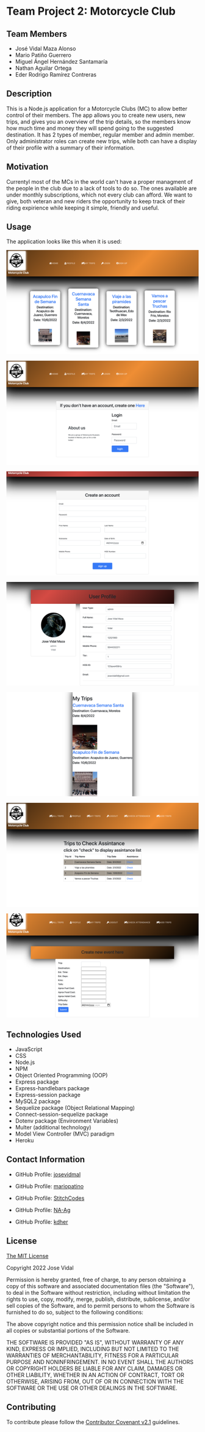 # Team Project 2: Motorcycle Club

## Team Members

* José Vidal Maza Alonso
* Mario Patiño Guerrero
* Miguel Ángel Hernández Santamaría
* Nathan Aguilar Ortega
* Eder Rodrigo Ramírez Contreras

## Description

This is a Node.js application for a Motorcycle Clubs (MC) to allow better control of
their members. The app allows you to create new users, new trips, and gives
you an overview of the trip details, so the members know how much time and
money they will spend going to the suggested destination. It has 2 types of
member, regular member and admin member. Only administrator roles can
create new trips, while both can have a display of their profile with a summary
of their information.

## Motivation

Currentyl most of the MCs in the world can't have a proper managment
of the people in the club due to a lack of tools to do so. The ones
available are under monthly subscriptions, which not every club can
afford. We want to give, both veteran and new riders the opportunity to
keep track of their riding expirience while keeping it simple, friendly and
useful.

## Usage

The application looks like this when it is used:

![Motorcycle Club 1](/public/images/motorcycle-club-1.png)

![Motorcycle Club 2](/public/images/motorcycle-club-2.png)

![Motorcycle Club 3](/public/images/motorcycle-club-3.png)

![Motorcycle Club 4](/public/images/motorcycle-club-4.png) 

![Motorcycle Club 5](/public/images/motorcycle-club-5.png)

![Motorcycle Club 6](/public/images/motorcycle-club-6.png)

![Motorcycle Club 7](/public/images/motorcycle-club-7.png)

## Technologies Used

* JavaScript
* CSS
* Node.js
* NPM
* Object Oriented Programming (OOP)
* Express package
* Express-handlebars package
* Express-session package
* MySQL2 package
* Sequelize package (Object Relational Mapping)
* Connect-session-sequelize package
* Dotenv package (Environment Variables)
* Multer (additional technology)
* Model View Controller (MVC) paradigm
* Heroku

## Contact Information

* GitHub Profile: [josevidmal](https://github.com/josevidmal)

* GitHub Profile: [mariopatino](https://github.com/mariopatino)

* GitHub Profile: [StitchCodes](https://github.com/StitchCodes)

* GitHub Profile: [NA-Ag](https://github.com/NA-Ag)

* GitHub Profile: [kdher](https://github.com/kdher)

## License

[The MIT License](https://www.mit.edu/~amini/LICENSE.md)

Copyright 2022 Jose Vidal

Permission is hereby granted, free of charge, to any person obtaining a copy of this software and associated documentation files (the "Software"), to deal in the Software without restriction, including without limitation the rights to use, copy, modify, merge, publish, distribute, sublicense, and/or sell copies of the Software, and to permit persons to whom the Software is furnished to do so, subject to the following conditions:
    
The above copyright notice and this permission notice shall be included in all copies or substantial portions of the Software.
    
THE SOFTWARE IS PROVIDED "AS IS", WITHOUT WARRANTY OF ANY KIND, EXPRESS OR IMPLIED, INCLUDING BUT NOT LIMITED TO THE WARRANTIES OF MERCHANTABILITY, FITNESS FOR A PARTICULAR PURPOSE AND NONINFRINGEMENT. IN NO EVENT SHALL THE AUTHORS OR COPYRIGHT HOLDERS BE LIABLE FOR ANY CLAIM, DAMAGES OR OTHER LIABILITY, WHETHER IN AN ACTION OF CONTRACT, TORT OR OTHERWISE, ARISING FROM, OUT OF OR IN CONNECTION WITH THE SOFTWARE OR THE USE OR OTHER DEALINGS IN THE SOFTWARE.

## Contributing

To contribute please follow the [Contributor Covenant v2.1](https://www.contributor-covenant.org/version/2/1/code_of_conduct/) guidelines.